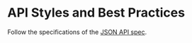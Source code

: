 # API Styles and Best Practices

Follow the specifications of the [JSON API spec](http://jsonapi.org/).
